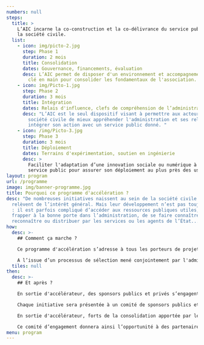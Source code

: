 ```yaml
---
numbers: null
steps:
  title: >
    L’AIC incarne la co-construction et la co-délivrance du service public avec
    la société civile.
  list:
    - icon: img/picto-2.jpg
      step: Phase 1
      duration: 2 mois
      title: Consolidation
      dates: Gouvernance, financements, évaluation
      desc: L’AIC permet de disposer d'un environnement et accompagnement partenarial
        clé en main pour consolider les fondamentaux de l'association.
    - icon: img/Picto-1.jpg
      step: Phase 2
      duration: 3 mois
      title: Intégration
      dates: Relais d'influence, clefs de compréhension de l’administration
      desc: "L’AIC est le seul dispositif visant à permettre aux acteurs issus de la
        société civile de mieux appréhender l'administration et ses relais pour
        intégrer son action avec un service public donné. "
    - icon: /img/Picto-3.jpg
      step: Phase 3
      duration: 3 mois
      title: Déploiement
      dates: Terrains d'expérimentation, soutien en ingénierie
      desc: >
        Faciliter l'adaptation d’une innovation sociale ou numérique à un
        service public pour assurer son déploiement au plus près des usagers.
layout: program
url: /programme
image: img/banner-programme.jpg
title: Pourquoi ce programme d'accélération ?
desc: "De nombreuses initiatives naissent au sein de la société civile et
  relèvent de l’intérêt général. Mais leur développement n’est pas toujours aisé
  : il est parfois compliqué d’accéder aux ressources publiques utiles, de
  frapper à la bonne porte dans l’administration, de se faire connaître,
  reconnaître ou distribuer par les services ou les agents de l’État..."
how:
  desc: >-
    ## Comment ça marche ?

    Ce programme d'accélération s’adresse à tous les porteurs de projets d’intérêt général de la société civile , quel que soit leur statut : individus ou associations, à condition que les initiatives soient en cohérence avec les valeurs du service public et qu’elles contribuent au bien commun, sans donner lieu à une captation de valeur exclusive par leurs créateurs.

    A l’issue d’un processus de sélection mené conjointement par l'administration et un jury de citoyens, les projets retenus seront accélérés durant quelques mois. Pendant cette période, l'équipe interministérielle de l'Accélérateur mobilise les ressources de l'administration pour accompagner les projets en deux phases.
  tiles: null
then:
  desc: >-
    ## Et après ?

    En sortie d'accélérateur, des sponsors publics et privés s’engagent pour la suite du projet

    Chaque initiative sera présentée à un comité de sponsors publics et privés susceptibles de s’engager pour accompagner son développement.

    En sortie d'accélérateur, forts de la consolidation apportée par le programme, les porteurs de projets seront préparés à ce pitch final qui leur permettra de présenter les prochaines étapes et perspectives de développement de leur initiative.

    Ce comité d’engagement donnera ainsi l’opportunité à des partenaires internes ou externes à l’administration de se prononcer sur leur souhait de voir le projet se poursuivre et de contribuer à ce changement d’échelle. Ces contributions pourront prendre des formes diverses : soutien financier, apport d’expertise et de compétences, relais de distribution, mobilisation de communautés et de réseaux de contributeurs, internationalisation etc.
menu: program
---
```


